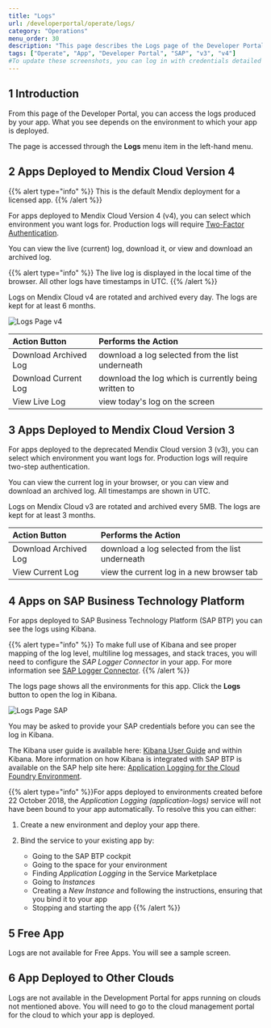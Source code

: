 ```yaml
---
title: "Logs"
url: /developerportal/operate/logs/
category: "Operations"
menu_order: 30
description: "This page describes the Logs page of the Developer Portal."
tags: ["Operate", "App", "Developer Portal", "SAP", "v3", "v4"]
#To update these screenshots, you can log in with credentials detailed in How to Update Screenshots Using Team Apps.
---
```


## 1 Introduction

From this page of the Developer Portal, you can access the logs produced by your app. What you see depends on the environment to which your app is deployed.

The page is accessed through the **Logs** menu item in the left-hand menu.

## 2 Apps Deployed to Mendix Cloud Version 4

{{% alert type="info" %}}
This is the default Mendix deployment for a licensed app.
{{% /alert %}}

For apps deployed to Mendix Cloud Version 4 (v4), you can select which environment you want logs for. Production logs will require [Two-Factor Authentication](/developerportal/deploy/two-factor-authentication/).

You can view the live (current) log, download it, or view and download an archived log.

{{% alert type="info" %}}
The live log is displayed in the local time of the browser. All other logs have timestamps in UTC.
{{% /alert %}}
 
Logs on Mendix Cloud v4 are rotated and archived every day. The logs are kept for at least 6 months.

![Logs Page v4](/attachments/developerportal/operate/logs/log-v4.png)

Action Button | Performs the Action
:---|:---
Download Archived Log | download a log selected from the list underneath 
Download Current Log | download the log which is currently being written to
View Live Log | view today's log on the screen

## 3 Apps Deployed to Mendix Cloud Version 3

For apps deployed to the deprecated Mendix Cloud version 3 (v3), you can select which environment you want logs for. Production logs will require two-step authentication.

You can view the current log in your browser, or you can view and download an archived log. All timestamps are shown in UTC.
 
Logs on Mendix Cloud v3 are rotated and archived every 5MB. The logs are kept for at least 3 months.

Action Button | Performs the Action
:---|:---
Download Archived Log | download a log selected from the list underneath
View Current Log | view the current log in a new browser tab

## 4 Apps on SAP Business Technology Platform

For apps deployed to SAP Business Technology Platform (SAP BTP) you can see the logs using Kibana.

{{% alert type="info" %}}
To make full use of Kibana and see proper mapping of the log level, multiline log messages, and stack traces, you will need to configure the *SAP Logger Connector* in your app. For more information see [SAP Logger Connector](/partners/sap/sap-logger/).
{{% /alert %}}

The logs page shows all the environments for this app. Click the **Logs** button to open the log in Kibana.

![Logs Page SAP](/attachments/developerportal/operate/logs/log-sap.png)

You may be asked to provide your SAP credentials before you can see the log in Kibana.

The Kibana user guide is available here: [Kibana User Guide](https://www.elastic.co/guide/en/kibana/current/index.html) and within Kibana. More information on how Kibana is integrated with SAP BTP is available on the SAP help site here: [Application Logging for the Cloud Foundry Environment](https://help.sap.com/viewer/ee8e8a203e024bbb8c8c2d03fce527dc/Cloud/en-US/68454d44ad41458788959485a24305e2.html).

{{% alert type="info" %}}For apps deployed to environments created before 22 October 2018, the *Application Logging (application-logs)* service will not have been bound to your app automatically. To resolve this you can either:

1. Create a new environment and deploy your app there.

2. Bind the service to your existing app by:

    * Going to the SAP BTP cockpit
    * Going to the space for your environment
    * Finding *Application Logging* in the Service Marketplace
    * Going to *Instances*
    * Creating a *New Instance* and following the instructions, ensuring that you bind it to your app
    * Stopping and starting the app
{{% /alert %}}

## 5 Free App

Logs are not available for Free Apps. You will see a sample screen.

## 6 App Deployed to Other Clouds

Logs are not available in the Development Portal for apps running on clouds not mentioned above. You will need to go to the cloud management portal for the cloud to which your app is deployed.
